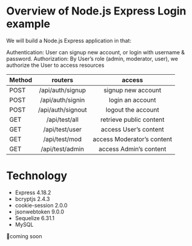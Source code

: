 # Overview of Node.js Express Login example

We will build a Node.js Express application in that:

Authentication: User can signup new account, or login with username & password.
Authorization: By User’s role (admin, moderator, user), we authorize the User to access resources

| Method |      routers      |           access           |
| :----- | :---------------: | :------------------------: |
| POST   | /api/auth/signup  |     signup new account     |
| POST   | /api/auth/signin  |      login an account      |
| POST   | /api/auth/signout |     logout the account     |
| GET    |   /api/test/all   |  retrieve public content   |
| GET    |  /api/test/user   |   access User’s content    |
| GET    |   /api/test/mod   | access Moderator’s content |
| GET    |  /api/test/admin  |   access Admin’s content   |

# Technology

- Express 4.18.2
- bcryptjs 2.4.3
- cookie-session 2.0.0
- jsonwebtoken 9.0.0
- Sequelize 6.31.1
- MySQL

💖coming soon
